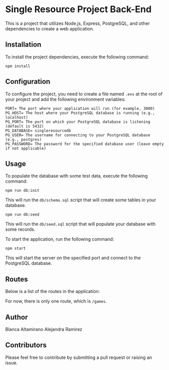 <!-- @format -->

# Single Resource Project Back-End

This is a project that utilizes Node.js, Express, PostgreSQL, and other dependencies to create a web application.

## Installation

To install the project dependencies, execute the following command:

```shell
npm install
```

## Configuration

To configure the project, you need to create a file named `.env` at the root of your project and add the following environment variables:

```dotenv
PORT= The port where your application will run (for example, 3000)
PG_HOST= The host where your PostgreSQL database is running (e.g., localhost)
PG_PORT= The port on which your PostgreSQL database is listening (default is 5432)
PG_DATABASE= singleresourcedb
PG_USER= The username for connecting to your PostgreSQL database (e.g., postgres)
PG_PASSWORD= The password for the specified database user (leave empty if not applicable)
```

## Usage

To populate the database with some test data, execute the following command:

```shell
npm run db:init
```

This will run the `db/schema.sql` script that will create some tables in your database.

```shell
npm run db:seed
```

This will run the `db/seed.sql` script that will populate your database with some records.

To start the application, run the following command:

```shell
npm start
```

This will start the server on the specified port and connect to the PostgreSQL database.

## Routes

Below is a list of the routes in the application:

For now, there is only one route, which is `/games`.

## Author

Blanca Altamirano
Alejandra Ramirez

## Contributors

Please feel free to contribute by submitting a pull request or raising an issue.
